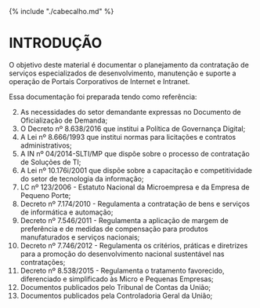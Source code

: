 {% include "./cabecalho.md" %}

# INTRODUÇÃO   

O objetivo deste material é documentar o planejamento da contratação de 
serviços especializados de desenvolvimento, manutenção e suporte 
a operação de Portais Corporativos de Internet e Intranet.

Essa documentação foi preparada tendo como referência:

2. As necessidades do setor demandante expressas no Documento de Oficialização de Demanda; 
3. O Decreto nº 8.638/2016 que institui a Política de Governança Digital;
4. A Lei nº 8.666/1993 que institui normas para licitações e contratos administrativos;
5. A IN nº 04/2014-SLTI/MP que dispõe sobre o processo de contratação de Soluções de TI;
7. A Lei nº 10.176i/2001 que dispõe sobre a capacitação e competitividade do setor de tecnologia da informação;
6. LC nº 123/2006 - Estatuto Nacional da Microempresa e da Empresa de Pequeno Porte;
6. Decreto nº 7.174/2010 - Regulamenta a contratação de bens e serviços de informática e automação;
6. Decreto nº 7.546/2011 - Regulamenta a aplicação de margem de preferência e de medidas de compensação para produtos manufaturados e serviços nacionais;
8. Decreto nº 7.746/2012 - Regulamenta os critérios, práticas e diretrizes para a promoção do desenvolvimento nacional sustentável nas contratações;
6. Decreto nº 8.538/2015 - Regulamenta o tratamento favorecido, diferenciado e simplificado às Micro e Pequenas Empresas;  
7. Documentos publicados pelo Tribunal de Contas da União; 
8. Documentos publicados pela Controladoria Geral da União;


	
